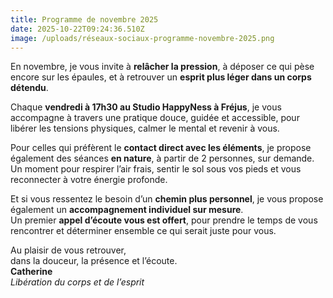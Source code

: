 ```yaml
---
title: Programme de novembre 2025
date: 2025-10-22T09:24:36.510Z
image: /uploads/réseaux-sociaux-programme-novembre-2025.png
---
```

En novembre, je vous invite à **relâcher la pression**, à déposer ce qui pèse encore sur les épaules, et à retrouver un **esprit plus léger dans un corps détendu**.

Chaque **vendredi à 17h30 au Studio HappyNess à Fréjus**, je vous accompagne à travers une pratique douce, guidée et accessible, pour libérer les tensions physiques, calmer le mental et revenir à vous.

Pour celles qui préfèrent le **contact direct avec les éléments**, je propose également des séances **en nature**, à partir de 2 personnes, sur demande.\
Un moment pour respirer l’air frais, sentir le sol sous vos pieds et vous reconnecter à votre énergie profonde.

Et si vous ressentez le besoin d’un **chemin plus personnel**, je vous propose également un **accompagnement individuel sur mesure**.\
Un premier **appel d’écoute vous est offert**, pour prendre le temps de vous rencontrer et déterminer ensemble ce qui serait juste pour vous.

Au plaisir de vous retrouver,\
dans la douceur, la présence et l’écoute.\
**Catherine**\
*Libération du corps et de l’esprit*